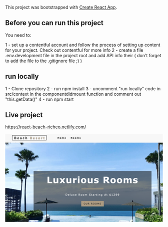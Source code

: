 This project was bootstrapped with [Create React App](https://github.com/facebook/create-react-app).

## Before you can run this project

You need to:

1 - set up a contentful account and follow the process of setting up content for your project. Check out contentful for more info
2 - create a file .env.development file in the project root and add API info their ( don't forget to add the file to the .gitignore file ;) )


## run locally

1 - Clone repository
2 - run npm install
3 - uncomment "run locally" code in src/context in the componentdidmount function and comment out "this.getData()"
4 - run npm start

## Live project

https://react-beach-richeo.netlify.com/

![alt text](/src/images/resort.png)
